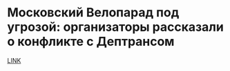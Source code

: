 # Московский Велопарад под угрозой: организаторы рассказали о конфликте с Дептрансом 



[LINK](https://varlamov.ru/3165545.html)